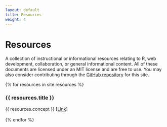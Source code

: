 ```yaml
---
layout: default
title: Resources
weight: 4
---
```


# Resources

A collection of instructional or informational resources relating to R, web development, collaboration, or general informational content.  All of these documents are licensed under an MIT license and are free to use.  You may also consider contributing through the [GitHub repository](https://github.com/SimonGoring/simongoring.github.io) for this site.

{% for resources in site.resources %}
  <div class="col-lg-3 col-md-6 text-center">
    <div class="resource-box">
      <h3>{{ resources.title }}</h3>
      {{ resources.concept }} <a href="{{resources.url}}">[Link]</a>
    </div>
  </div>
  <br>
{% endfor %}
